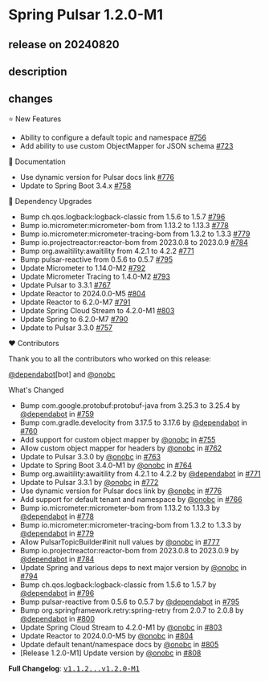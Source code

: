 # Spring Pulsar 1.2.0-M1

## release on 20240820

## description

## changes

⭐ New Features

* Ability to configure a default topic and namespace <a href="https://github.com/spring-projects/spring-pulsar/issues/756" data-hovercard-type="issue" data-hovercard-url="/spring-projects/spring-pulsar/issues/756/hovercard">#756</a>
* Add ability to use custom ObjectMapper for JSON schema <a href="https://github.com/spring-projects/spring-pulsar/issues/723" data-hovercard-type="issue" data-hovercard-url="/spring-projects/spring-pulsar/issues/723/hovercard">#723</a>

📔 Documentation

* Use dynamic version for Pulsar docs link <a href="https://github.com/spring-projects/spring-pulsar/pull/776" data-hovercard-type="pull_request" data-hovercard-url="/spring-projects/spring-pulsar/pull/776/hovercard">#776</a>
* Update to Spring Boot 3.4.x <a href="https://github.com/spring-projects/spring-pulsar/issues/758" data-hovercard-type="issue" data-hovercard-url="/spring-projects/spring-pulsar/issues/758/hovercard">#758</a>

🔨 Dependency Upgrades

* Bump ch.qos.logback:logback-classic from 1.5.6 to 1.5.7 <a href="https://github.com/spring-projects/spring-pulsar/pull/796" data-hovercard-type="pull_request" data-hovercard-url="/spring-projects/spring-pulsar/pull/796/hovercard">#796</a>
* Bump io.micrometer:micrometer-bom from 1.13.2 to 1.13.3 <a href="https://github.com/spring-projects/spring-pulsar/pull/778" data-hovercard-type="pull_request" data-hovercard-url="/spring-projects/spring-pulsar/pull/778/hovercard">#778</a>
* Bump io.micrometer:micrometer-tracing-bom from 1.3.2 to 1.3.3 <a href="https://github.com/spring-projects/spring-pulsar/pull/779" data-hovercard-type="pull_request" data-hovercard-url="/spring-projects/spring-pulsar/pull/779/hovercard">#779</a>
* Bump io.projectreactor:reactor-bom from 2023.0.8 to 2023.0.9 <a href="https://github.com/spring-projects/spring-pulsar/pull/784" data-hovercard-type="pull_request" data-hovercard-url="/spring-projects/spring-pulsar/pull/784/hovercard">#784</a>
* Bump org.awaitility:awaitility from 4.2.1 to 4.2.2 <a href="https://github.com/spring-projects/spring-pulsar/pull/771" data-hovercard-type="pull_request" data-hovercard-url="/spring-projects/spring-pulsar/pull/771/hovercard">#771</a>
* Bump pulsar-reactive from 0.5.6 to 0.5.7 <a href="https://github.com/spring-projects/spring-pulsar/pull/795" data-hovercard-type="pull_request" data-hovercard-url="/spring-projects/spring-pulsar/pull/795/hovercard">#795</a>
* Update Micrometer to 1.14.0-M2 <a href="https://github.com/spring-projects/spring-pulsar/issues/792" data-hovercard-type="issue" data-hovercard-url="/spring-projects/spring-pulsar/issues/792/hovercard">#792</a>
* Update Micrometer Tracing to 1.4.0-M2 <a href="https://github.com/spring-projects/spring-pulsar/issues/793" data-hovercard-type="issue" data-hovercard-url="/spring-projects/spring-pulsar/issues/793/hovercard">#793</a>
* Update Pulsar to 3.3.1 <a href="https://github.com/spring-projects/spring-pulsar/issues/767" data-hovercard-type="issue" data-hovercard-url="/spring-projects/spring-pulsar/issues/767/hovercard">#767</a>
* Update Reactor to 2024.0.0-M5 <a href="https://github.com/spring-projects/spring-pulsar/pull/804" data-hovercard-type="pull_request" data-hovercard-url="/spring-projects/spring-pulsar/pull/804/hovercard">#804</a>
* Update Reactor to 6.2.0-M7 <a href="https://github.com/spring-projects/spring-pulsar/issues/791" data-hovercard-type="issue" data-hovercard-url="/spring-projects/spring-pulsar/issues/791/hovercard">#791</a>
* Update Spring Cloud Stream to 4.2.0-M1 <a href="https://github.com/spring-projects/spring-pulsar/pull/803" data-hovercard-type="pull_request" data-hovercard-url="/spring-projects/spring-pulsar/pull/803/hovercard">#803</a>
* Update Spring to 6.2.0-M7 <a href="https://github.com/spring-projects/spring-pulsar/issues/790" data-hovercard-type="issue" data-hovercard-url="/spring-projects/spring-pulsar/issues/790/hovercard">#790</a>
* Update to Pulsar 3.3.0 <a href="https://github.com/spring-projects/spring-pulsar/issues/757" data-hovercard-type="issue" data-hovercard-url="/spring-projects/spring-pulsar/issues/757/hovercard">#757</a>

❤️ Contributors

Thank you to all the contributors who worked on this release:

<a class="user-mention notranslate" data-hovercard-type="organization" data-hovercard-url="/orgs/dependabot/hovercard" data-octo-click="hovercard-link-click" data-octo-dimensions="link_type:self" href="https://github.com/dependabot">@dependabot</a>[bot] and <a class="user-mention notranslate" data-hovercard-type="user" data-hovercard-url="/users/onobc/hovercard" data-octo-click="hovercard-link-click" data-octo-dimensions="link_type:self" href="https://github.com/onobc">@onobc</a>

What's Changed

* Bump com.google.protobuf:protobuf-java from 3.25.3 to 3.25.4 by <a class="user-mention notranslate" data-hovercard-type="organization" data-hovercard-url="/orgs/dependabot/hovercard" data-octo-click="hovercard-link-click" data-octo-dimensions="link_type:self" href="https://github.com/dependabot">@dependabot</a> in <a class="issue-link js-issue-link" data-error-text="Failed to load title" data-id="2433399929" data-permission-text="Title is private" data-url="https://github.com/spring-projects/spring-pulsar/issues/759" data-hovercard-type="pull_request" data-hovercard-url="/spring-projects/spring-pulsar/pull/759/hovercard" href="https://github.com/spring-projects/spring-pulsar/pull/759">#759</a>
* Bump com.gradle.develocity from 3.17.5 to 3.17.6 by <a class="user-mention notranslate" data-hovercard-type="organization" data-hovercard-url="/orgs/dependabot/hovercard" data-octo-click="hovercard-link-click" data-octo-dimensions="link_type:self" href="https://github.com/dependabot">@dependabot</a> in <a class="issue-link js-issue-link" data-error-text="Failed to load title" data-id="2433399954" data-permission-text="Title is private" data-url="https://github.com/spring-projects/spring-pulsar/issues/760" data-hovercard-type="pull_request" data-hovercard-url="/spring-projects/spring-pulsar/pull/760/hovercard" href="https://github.com/spring-projects/spring-pulsar/pull/760">#760</a>
* Add support for custom object mapper by <a class="user-mention notranslate" data-hovercard-type="user" data-hovercard-url="/users/onobc/hovercard" data-octo-click="hovercard-link-click" data-octo-dimensions="link_type:self" href="https://github.com/onobc">@onobc</a> in <a class="issue-link js-issue-link" data-error-text="Failed to load title" data-id="2428783834" data-permission-text="Title is private" data-url="https://github.com/spring-projects/spring-pulsar/issues/755" data-hovercard-type="pull_request" data-hovercard-url="/spring-projects/spring-pulsar/pull/755/hovercard" href="https://github.com/spring-projects/spring-pulsar/pull/755">#755</a>
* Allow custom object mapper for headers by <a class="user-mention notranslate" data-hovercard-type="user" data-hovercard-url="/users/onobc/hovercard" data-octo-click="hovercard-link-click" data-octo-dimensions="link_type:self" href="https://github.com/onobc">@onobc</a> in <a class="issue-link js-issue-link" data-error-text="Failed to load title" data-id="2436825682" data-permission-text="Title is private" data-url="https://github.com/spring-projects/spring-pulsar/issues/762" data-hovercard-type="pull_request" data-hovercard-url="/spring-projects/spring-pulsar/pull/762/hovercard" href="https://github.com/spring-projects/spring-pulsar/pull/762">#762</a>
* Update to Pulsar 3.3.0 by <a class="user-mention notranslate" data-hovercard-type="user" data-hovercard-url="/users/onobc/hovercard" data-octo-click="hovercard-link-click" data-octo-dimensions="link_type:self" href="https://github.com/onobc">@onobc</a> in <a class="issue-link js-issue-link" data-error-text="Failed to load title" data-id="2438467203" data-permission-text="Title is private" data-url="https://github.com/spring-projects/spring-pulsar/issues/763" data-hovercard-type="pull_request" data-hovercard-url="/spring-projects/spring-pulsar/pull/763/hovercard" href="https://github.com/spring-projects/spring-pulsar/pull/763">#763</a>
* Update to Spring Boot 3.4.0-M1 by <a class="user-mention notranslate" data-hovercard-type="user" data-hovercard-url="/users/onobc/hovercard" data-octo-click="hovercard-link-click" data-octo-dimensions="link_type:self" href="https://github.com/onobc">@onobc</a> in <a class="issue-link js-issue-link" data-error-text="Failed to load title" data-id="2438969811" data-permission-text="Title is private" data-url="https://github.com/spring-projects/spring-pulsar/issues/764" data-hovercard-type="pull_request" data-hovercard-url="/spring-projects/spring-pulsar/pull/764/hovercard" href="https://github.com/spring-projects/spring-pulsar/pull/764">#764</a>
* Bump org.awaitility:awaitility from 4.2.1 to 4.2.2 by <a class="user-mention notranslate" data-hovercard-type="organization" data-hovercard-url="/orgs/dependabot/hovercard" data-octo-click="hovercard-link-click" data-octo-dimensions="link_type:self" href="https://github.com/dependabot">@dependabot</a> in <a class="issue-link js-issue-link" data-error-text="Failed to load title" data-id="2458887430" data-permission-text="Title is private" data-url="https://github.com/spring-projects/spring-pulsar/issues/771" data-hovercard-type="pull_request" data-hovercard-url="/spring-projects/spring-pulsar/pull/771/hovercard" href="https://github.com/spring-projects/spring-pulsar/pull/771">#771</a>
* Update to Pulsar 3.3.1 by <a class="user-mention notranslate" data-hovercard-type="user" data-hovercard-url="/users/onobc/hovercard" data-octo-click="hovercard-link-click" data-octo-dimensions="link_type:self" href="https://github.com/onobc">@onobc</a> in <a class="issue-link js-issue-link" data-error-text="Failed to load title" data-id="2458891307" data-permission-text="Title is private" data-url="https://github.com/spring-projects/spring-pulsar/issues/772" data-hovercard-type="pull_request" data-hovercard-url="/spring-projects/spring-pulsar/pull/772/hovercard" href="https://github.com/spring-projects/spring-pulsar/pull/772">#772</a>
* Use dynamic version for Pulsar docs link by <a class="user-mention notranslate" data-hovercard-type="user" data-hovercard-url="/users/onobc/hovercard" data-octo-click="hovercard-link-click" data-octo-dimensions="link_type:self" href="https://github.com/onobc">@onobc</a> in <a class="issue-link js-issue-link" data-error-text="Failed to load title" data-id="2459381880" data-permission-text="Title is private" data-url="https://github.com/spring-projects/spring-pulsar/issues/776" data-hovercard-type="pull_request" data-hovercard-url="/spring-projects/spring-pulsar/pull/776/hovercard" href="https://github.com/spring-projects/spring-pulsar/pull/776">#776</a>
* Add support for default tenant and namespace by <a class="user-mention notranslate" data-hovercard-type="user" data-hovercard-url="/users/onobc/hovercard" data-octo-click="hovercard-link-click" data-octo-dimensions="link_type:self" href="https://github.com/onobc">@onobc</a> in <a class="issue-link js-issue-link" data-error-text="Failed to load title" data-id="2447312620" data-permission-text="Title is private" data-url="https://github.com/spring-projects/spring-pulsar/issues/766" data-hovercard-type="pull_request" data-hovercard-url="/spring-projects/spring-pulsar/pull/766/hovercard" href="https://github.com/spring-projects/spring-pulsar/pull/766">#766</a>
* Bump io.micrometer:micrometer-bom from 1.13.2 to 1.13.3 by <a class="user-mention notranslate" data-hovercard-type="organization" data-hovercard-url="/orgs/dependabot/hovercard" data-octo-click="hovercard-link-click" data-octo-dimensions="link_type:self" href="https://github.com/dependabot">@dependabot</a> in <a class="issue-link js-issue-link" data-error-text="Failed to load title" data-id="2462390443" data-permission-text="Title is private" data-url="https://github.com/spring-projects/spring-pulsar/issues/778" data-hovercard-type="pull_request" data-hovercard-url="/spring-projects/spring-pulsar/pull/778/hovercard" href="https://github.com/spring-projects/spring-pulsar/pull/778">#778</a>
* Bump io.micrometer:micrometer-tracing-bom from 1.3.2 to 1.3.3 by <a class="user-mention notranslate" data-hovercard-type="organization" data-hovercard-url="/orgs/dependabot/hovercard" data-octo-click="hovercard-link-click" data-octo-dimensions="link_type:self" href="https://github.com/dependabot">@dependabot</a> in <a class="issue-link js-issue-link" data-error-text="Failed to load title" data-id="2462390539" data-permission-text="Title is private" data-url="https://github.com/spring-projects/spring-pulsar/issues/779" data-hovercard-type="pull_request" data-hovercard-url="/spring-projects/spring-pulsar/pull/779/hovercard" href="https://github.com/spring-projects/spring-pulsar/pull/779">#779</a>
* Allow PulsarTopicBuilder#init null values by <a class="user-mention notranslate" data-hovercard-type="user" data-hovercard-url="/users/onobc/hovercard" data-octo-click="hovercard-link-click" data-octo-dimensions="link_type:self" href="https://github.com/onobc">@onobc</a> in <a class="issue-link js-issue-link" data-error-text="Failed to load title" data-id="2462321291" data-permission-text="Title is private" data-url="https://github.com/spring-projects/spring-pulsar/issues/777" data-hovercard-type="pull_request" data-hovercard-url="/spring-projects/spring-pulsar/pull/777/hovercard" href="https://github.com/spring-projects/spring-pulsar/pull/777">#777</a>
* Bump io.projectreactor:reactor-bom from 2023.0.8 to 2023.0.9 by <a class="user-mention notranslate" data-hovercard-type="organization" data-hovercard-url="/orgs/dependabot/hovercard" data-octo-click="hovercard-link-click" data-octo-dimensions="link_type:self" href="https://github.com/dependabot">@dependabot</a> in <a class="issue-link js-issue-link" data-error-text="Failed to load title" data-id="2464891320" data-permission-text="Title is private" data-url="https://github.com/spring-projects/spring-pulsar/issues/784" data-hovercard-type="pull_request" data-hovercard-url="/spring-projects/spring-pulsar/pull/784/hovercard" href="https://github.com/spring-projects/spring-pulsar/pull/784">#784</a>
* Update Spring and various deps to next major version by <a class="user-mention notranslate" data-hovercard-type="user" data-hovercard-url="/users/onobc/hovercard" data-octo-click="hovercard-link-click" data-octo-dimensions="link_type:self" href="https://github.com/onobc">@onobc</a> in <a class="issue-link js-issue-link" data-error-text="Failed to load title" data-id="2469056105" data-permission-text="Title is private" data-url="https://github.com/spring-projects/spring-pulsar/issues/794" data-hovercard-type="pull_request" data-hovercard-url="/spring-projects/spring-pulsar/pull/794/hovercard" href="https://github.com/spring-projects/spring-pulsar/pull/794">#794</a>
* Bump ch.qos.logback:logback-classic from 1.5.6 to 1.5.7 by <a class="user-mention notranslate" data-hovercard-type="organization" data-hovercard-url="/orgs/dependabot/hovercard" data-octo-click="hovercard-link-click" data-octo-dimensions="link_type:self" href="https://github.com/dependabot">@dependabot</a> in <a class="issue-link js-issue-link" data-error-text="Failed to load title" data-id="2469484407" data-permission-text="Title is private" data-url="https://github.com/spring-projects/spring-pulsar/issues/796" data-hovercard-type="pull_request" data-hovercard-url="/spring-projects/spring-pulsar/pull/796/hovercard" href="https://github.com/spring-projects/spring-pulsar/pull/796">#796</a>
* Bump pulsar-reactive from 0.5.6 to 0.5.7 by <a class="user-mention notranslate" data-hovercard-type="organization" data-hovercard-url="/orgs/dependabot/hovercard" data-octo-click="hovercard-link-click" data-octo-dimensions="link_type:self" href="https://github.com/dependabot">@dependabot</a> in <a class="issue-link js-issue-link" data-error-text="Failed to load title" data-id="2469484327" data-permission-text="Title is private" data-url="https://github.com/spring-projects/spring-pulsar/issues/795" data-hovercard-type="pull_request" data-hovercard-url="/spring-projects/spring-pulsar/pull/795/hovercard" href="https://github.com/spring-projects/spring-pulsar/pull/795">#795</a>
* Bump org.springframework.retry:spring-retry from 2.0.7 to 2.0.8 by <a class="user-mention notranslate" data-hovercard-type="organization" data-hovercard-url="/orgs/dependabot/hovercard" data-octo-click="hovercard-link-click" data-octo-dimensions="link_type:self" href="https://github.com/dependabot">@dependabot</a> in <a class="issue-link js-issue-link" data-error-text="Failed to load title" data-id="2472453300" data-permission-text="Title is private" data-url="https://github.com/spring-projects/spring-pulsar/issues/800" data-hovercard-type="pull_request" data-hovercard-url="/spring-projects/spring-pulsar/pull/800/hovercard" href="https://github.com/spring-projects/spring-pulsar/pull/800">#800</a>
* Update Spring Cloud Stream to 4.2.0-M1 by <a class="user-mention notranslate" data-hovercard-type="user" data-hovercard-url="/users/onobc/hovercard" data-octo-click="hovercard-link-click" data-octo-dimensions="link_type:self" href="https://github.com/onobc">@onobc</a> in <a class="issue-link js-issue-link" data-error-text="Failed to load title" data-id="2474027733" data-permission-text="Title is private" data-url="https://github.com/spring-projects/spring-pulsar/issues/803" data-hovercard-type="pull_request" data-hovercard-url="/spring-projects/spring-pulsar/pull/803/hovercard" href="https://github.com/spring-projects/spring-pulsar/pull/803">#803</a>
* Update Reactor to 2024.0.0-M5 by <a class="user-mention notranslate" data-hovercard-type="user" data-hovercard-url="/users/onobc/hovercard" data-octo-click="hovercard-link-click" data-octo-dimensions="link_type:self" href="https://github.com/onobc">@onobc</a> in <a class="issue-link js-issue-link" data-error-text="Failed to load title" data-id="2474035325" data-permission-text="Title is private" data-url="https://github.com/spring-projects/spring-pulsar/issues/804" data-hovercard-type="pull_request" data-hovercard-url="/spring-projects/spring-pulsar/pull/804/hovercard" href="https://github.com/spring-projects/spring-pulsar/pull/804">#804</a>
* Update default tenant/namespace docs by <a class="user-mention notranslate" data-hovercard-type="user" data-hovercard-url="/users/onobc/hovercard" data-octo-click="hovercard-link-click" data-octo-dimensions="link_type:self" href="https://github.com/onobc">@onobc</a> in <a class="issue-link js-issue-link" data-error-text="Failed to load title" data-id="2474130949" data-permission-text="Title is private" data-url="https://github.com/spring-projects/spring-pulsar/issues/805" data-hovercard-type="pull_request" data-hovercard-url="/spring-projects/spring-pulsar/pull/805/hovercard" href="https://github.com/spring-projects/spring-pulsar/pull/805">#805</a>
* [Release 1.2.0-M1] Update version by <a class="user-mention notranslate" data-hovercard-type="user" data-hovercard-url="/users/onobc/hovercard" data-octo-click="hovercard-link-click" data-octo-dimensions="link_type:self" href="https://github.com/onobc">@onobc</a> in <a class="issue-link js-issue-link" data-error-text="Failed to load title" data-id="2475777470" data-permission-text="Title is private" data-url="https://github.com/spring-projects/spring-pulsar/issues/808" data-hovercard-type="pull_request" data-hovercard-url="/spring-projects/spring-pulsar/pull/808/hovercard" href="https://github.com/spring-projects/spring-pulsar/pull/808">#808</a>

<strong>Full Changelog</strong>: <a class="commit-link" href="https://github.com/spring-projects/spring-pulsar/compare/v1.1.2...v1.2.0-M1"><tt>v1.1.2...v1.2.0-M1</tt></a>

